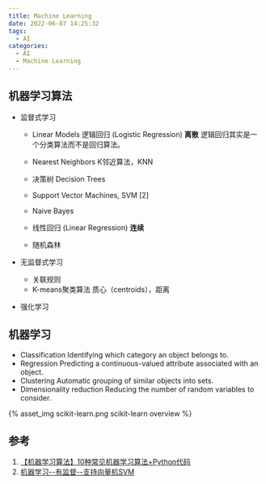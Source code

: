 ```yaml
---
title: Machine Learning
date: 2022-06-07 14:25:32
tags:
  - AI
categories:
  - AI
  - Machine Learning
---
```


<p></p>
<!-- more -->

## 机器学习算法
+ 监督式学习
  + Linear Models
    逻辑回归 (Logistic Regression) 
    **离散**
    逻辑回归其实是一个分类算法而不是回归算法。
  + Nearest Neighbors
    K邻近算法，KNN
  + 决策树 Decision Trees
  + Support Vector Machines, SVM [2] 
  + Naive Bayes

     
  + 线性回归 (Linear Regression)
    **连续**

  + 随机森林



  
+ 无监督式学习
  + 关联规则 
  + K-means聚类算法
    质心（centroids），距离
+ 强化学习

## 机器学习 
+ Classification
  Identifying which category an object belongs to.
+ Regression
  Predicting a continuous-valued attribute associated with an object.
+ Clustering
 Automatic grouping of similar objects into sets.  
+ Dimensionality reduction
 Reducing the number of random variables to consider.

{% asset_img   scikit-learn.png     scikit-learn overview  %}

## 参考
1. [【机器学习算法】10种常见机器学习算法+Python代码](https://zhuanlan.zhihu.com/p/479973669)
2. [机器学习--有监督--支持向量机SVM](https://www.jianshu.com/p/b8227eac1fa6)
